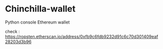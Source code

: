 # Chinchilla-wallet
Python console Ethereum wallet


check : https://ropsten.etherscan.io/address/0xfb9c6fdb9232d91c6c70d301409eaf28203d3b96

